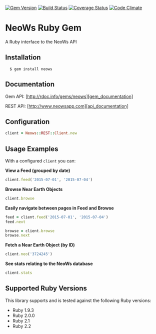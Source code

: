 [![Gem Version](http://img.shields.io/gem/v/neows.svg)][gem]
[![Build Status](https://travis-ci.org/SpaceRocks/neows-ruby.svg?branch=master)][travis]
[![Coverage Status](https://coveralls.io/repos/SpaceRocks/neows-ruby/badge.svg?branch=master&service=github)][coveralls]
[![Code Climate](https://codeclimate.com/github/SpaceRocks/neows-ruby/badges/gpa.svg)][codeclimate]

[gem]: https://rubygems.org/gems/neows
[travis]: https://travis-ci.org/SpaceRocks/neows-ruby
[codeclimate]: https://codeclimate.com/github/SpaceRocks/neows-ruby
[coveralls]: https://coveralls.io/github/SpaceRocks/neows-ruby?branch=master

# NeoWs Ruby Gem

A Ruby interface to the NeoWs API

## Installation

```
  $ gem install neows
```

## Documentation

Gem API: [http://rdoc.info/gems/neows][gem_documentation]

REST API: [http://www.neowsapp.com][api_documentation]

[gem_documentation]: http://rdoc.info/gems/neows
[api_documentation]: http://www.neowsapp.com

## Configuration
```ruby
client = Neows::REST::Client.new
```

## Usage Examples
With a configured `client` you can:

**View a Feed (grouped by date)**

```ruby
client.feed('2015-07-01', '2015-07-04')
```

**Browse Near Earth Objects**

```ruby
client.browse
```

**Easily navigate between pages in Feed and Browse**

```ruby
feed = client.feed('2015-07-01', '2015-07-04')
feed.next

browse = client.browse
browse.next
```

**Fetch a Near Earth Object (by ID)**

```ruby
client.neo('3724245')
```

**See stats relating to the NeoWs database**

```ruby
client.stats
```

## Supported Ruby Versions

This library supports and is tested against the following Ruby versions:

* Ruby 1.9.3
* Ruby 2.0.0
* Ruby 2.1
* Ruby 2.2
